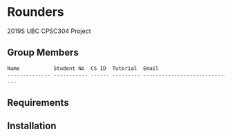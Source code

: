 # Rounders

2019S UBC CPSC304 Project

## Group Members

```txt
Name           Student No  CS ID  Tutorial  Email
-------------- ----------- ------ --------- ---------------------------
...
```

## Requirements

## Installation

